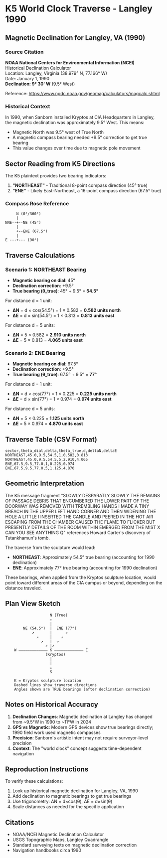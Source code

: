 # K5 World Clock Traverse - Langley 1990

## Magnetic Declination for Langley, VA (1990)

### Source Citation
**NOAA National Centers for Environmental Information (NCEI)**  
Historical Declination Calculator  
Location: Langley, Virginia (38.979° N, 77.166° W)  
Date: January 1, 1990  
**Declination: 9° 30' W** (9.5° West)

Reference: https://www.ngdc.noaa.gov/geomag/calculators/magcalc.shtml

### Historical Context
In 1990, when Sanborn installed Kryptos at CIA Headquarters in Langley, the magnetic declination was approximately 9.5° West. This means:
- Magnetic North was 9.5° west of True North
- A magnetic compass bearing needed +9.5° correction to get true bearing
- This value changes over time due to magnetic pole movement

## Sector Reading from K5 Directions

The K5 plaintext provides two bearing indicators:
1. **"NORTHEAST"** - Traditional 8-point compass direction (45° true)
2. **"ENE"** - Likely East-Northeast, a 16-point compass direction (67.5° true)

### Compass Rose Reference
```
     N (0°/360°)
     |
NNE--+--NE (45°)
     |
     +--ENE (67.5°)
     |
E ---+--- (90°)
```

## Traverse Calculations

### Scenario 1: NORTHEAST Bearing
- **Magnetic bearing on dial**: 45°
- **Declination correction**: +9.5°
- **True bearing (θ_true)**: 45° + 9.5° = **54.5°**

For distance d = 1 unit:
- **ΔN** = d × cos(54.5°) = 1 × 0.582 = **0.582 units north**
- **ΔE** = d × sin(54.5°) = 1 × 0.813 = **0.813 units east**

For distance d = 5 units:
- **ΔN** = 5 × 0.582 = **2.910 units north**
- **ΔE** = 5 × 0.813 = **4.065 units east**

### Scenario 2: ENE Bearing
- **Magnetic bearing on dial**: 67.5°
- **Declination correction**: +9.5°
- **True bearing (θ_true)**: 67.5° + 9.5° = **77°**

For distance d = 1 unit:
- **ΔN** = d × cos(77°) = 1 × 0.225 = **0.225 units north**
- **ΔE** = d × sin(77°) = 1 × 0.974 = **0.974 units east**

For distance d = 5 units:
- **ΔN** = 5 × 0.225 = **1.125 units north**
- **ΔE** = 5 × 0.974 = **4.870 units east**

## Traverse Table (CSV Format)

```csv
sector,theta_dial,delta,theta_true,d,deltaN,deltaE
NORTHEAST,45.0,9.5,54.5,1,0.582,0.813
NORTHEAST,45.0,9.5,54.5,5,2.910,4.065
ENE,67.5,9.5,77.0,1,0.225,0.974
ENE,67.5,9.5,77.0,5,1.125,4.870
```

## Geometric Interpretation

The K5 message fragment "SLOWLY DESPARATLY SLOWLY THE REMAINS OF PASSAGE DEBRIS THAT ENCUMBERED THE LOWER PART OF THE DOORWAY WAS REMOVED WITH TREMBLING HANDS I MADE A TINY BREACH IN THE UPPER LEFT HAND CORNER AND THEN WIDENING THE HOLE A LITTLE I INSERTED THE CANDLE AND PEERED IN THE HOT AIR ESCAPING FROM THE CHAMBER CAUSED THE FLAME TO FLICKER BUT PRESENTLY DETAILS OF THE ROOM WITHIN EMERGED FROM THE MIST X CAN YOU SEE ANYTHING Q" references Howard Carter's discovery of Tutankhamun's tomb.

The traverse from the sculpture would lead:
- **NORTHEAST**: Approximately 54.5° true bearing (accounting for 1990 declination)
- **ENE**: Approximately 77° true bearing (accounting for 1990 declination)

These bearings, when applied from the Kryptos sculpture location, would point toward different areas of the CIA campus or beyond, depending on the distance traveled.

## Plan View Sketch

```
                    N (True)
                    ↑
                    |
        NE (54.5°)  |  ENE (77°)
            ↗       |      ↗
              ↗     |    ↗
                ↗   |  ↗
                  ↗ |↗
    W ————————————— K ————————————— E
                  (Kryptos)
                    |
                    |
                    ↓
                    S

    K = Kryptos sculpture location
    Dashed lines show traverse directions
    Angles shown are TRUE bearings (after declination correction)
```

## Notes on Historical Accuracy

1. **Declination Changes**: Magnetic declination at Langley has changed from ~9.5°W in 1990 to ~11°W in 2024
2. **GPS vs Magnetic**: Modern GPS devices show true bearings directly; 1990 field work used magnetic compasses
3. **Precision**: Sanborn's artistic intent may not require surveyor-level precision
4. **Context**: The "world clock" concept suggests time-dependent navigation

## Reproduction Instructions

To verify these calculations:
1. Look up historical magnetic declination for Langley, VA, 1990
2. Add declination to magnetic bearings to get true bearings
3. Use trigonometry: ΔN = d×cos(θ), ΔE = d×sin(θ)
4. Scale distances as needed for the specific application

## Citations

- NOAA/NCEI Magnetic Declination Calculator
- USGS Topographic Maps, Langley Quadrangle
- Standard surveying texts on magnetic declination correction
- Navigation handbooks circa 1990